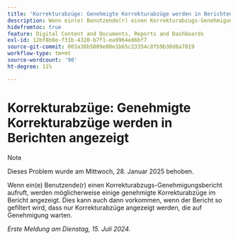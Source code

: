 ```yaml
---
title: 'Korrekturabzüge: Genehmigte Korrekturabzüge werden in Berichten angezeigt'
description: Wenn ein(e) Benutzende(r) einen Korrekturabzugs-Genehmigungsbericht aufruft, werden möglicherweise einige genehmigte Korrekturabzüge im Bericht angezeigt. Dies kann auch dann vorkommen, wenn der Bericht so gefiltert wird, dass nur Korrekturabzüge angezeigt werden, die auf Genehmigung warten.
hidefromtoc: true
feature: Digital Content and Documents, Reports and Dashboards
exl-id: 12bf8b0e-f31b-4320-b7f1-ea9964e86bf7
source-git-commit: 003a38b5009e80e1b65c23354c8fb9b38d6a7819
workflow-type: tm+mt
source-wordcount: '90'
ht-degree: 11%

---
```


# Korrekturabzüge: Genehmigte Korrekturabzüge werden in Berichten angezeigt


>[!NOTE]
>
>Dieses Problem wurde am Mittwoch, 28. Januar 2025 behoben.


Wenn ein(e) Benutzende(r) einen Korrekturabzugs-Genehmigungsbericht aufruft, werden möglicherweise einige genehmigte Korrekturabzüge im Bericht angezeigt. Dies kann auch dann vorkommen, wenn der Bericht so gefiltert wird, dass nur Korrekturabzüge angezeigt werden, die auf Genehmigung warten.

_Erste Meldung am Dienstag, 15. Juli 2024._
